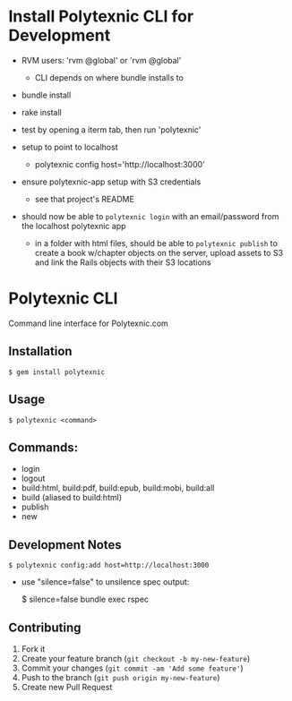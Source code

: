 # Install Polytexnic CLI for **Development**
- RVM users: 'rvm @global' or 'rvm <ruby-ver>@global'
  - CLI depends on where bundle installs to
- bundle install
- rake install

- test by opening a iterm tab, then run 'polytexnic'
- setup to point to localhost
  - polytexnic config host='http://localhost:3000'

- ensure polytexnic-app setup with S3 credentials
  - see that project's README
- should now be able to `polytexnic login` with an email/password from the
  localhost polytexnic app
  - in a folder with html files, should be able to `polytexnic publish` to
    create a book w/chapter objects on the server, upload assets to S3 and link
    the Rails objects with their S3 locations


# Polytexnic CLI

Command line interface for Polytexnic.com

## Installation

    $ gem install polytexnic

## Usage

    $ polytexnic <command>

## Commands:

* login
* logout
* build:html, build:pdf, build:epub, build:mobi, build:all
* build (aliased to build:html)
* publish
* new

## Development Notes
    $ polytexnic config:add host=http://localhost:3000

  * use "silence=false" to unsilence spec output:

    $ silence=false bundle exec rspec 

## Contributing

1. Fork it
2. Create your feature branch (`git checkout -b my-new-feature`)
3. Commit your changes (`git commit -am 'Add some feature'`)
4. Push to the branch (`git push origin my-new-feature`)
5. Create new Pull Request
